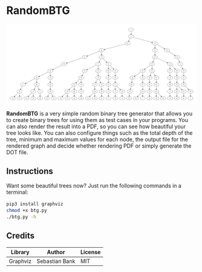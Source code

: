 # RandomBTG

![Random binary tree](img/rbt.png)

**RandomBTG** is a very simple random binary tree generator that allows you to create binary trees for using them as test cases in your programs. You can also render the result into a PDF, so you can see how beautiful your tree looks like. You can also configure things such as the total depth of the tree, minimum and maximum values for each node, the output file for the rendered graph and decide whether rendering PDF or simply generate the DOT file.

## Instructions

Want some beautiful trees now? Just run the following commands in a terminal:

```bash
pip3 install graphviz
chmod +x btg.py
./btg.py -h
```

## Credits

| Library  | Author         | License |
|----------|----------------|---------|
| Graphviz | Sebastian Bank | MIT     |